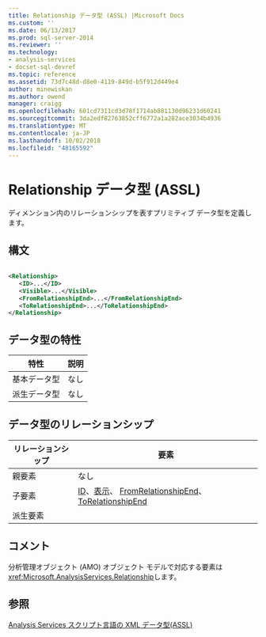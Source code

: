 ```yaml
---
title: Relationship データ型 (ASSL) |Microsoft Docs
ms.custom: ''
ms.date: 06/13/2017
ms.prod: sql-server-2014
ms.reviewer: ''
ms.technology:
- analysis-services
- docset-sql-devref
ms.topic: reference
ms.assetid: 73d7c48d-d8e0-4119-849d-b5f912d449e4
author: minewiskan
ms.author: owend
manager: craigg
ms.openlocfilehash: 601cd7311cd3d78f1714ab881130d96231d60241
ms.sourcegitcommit: 3da2edf82763852cff6772a1a282ace3034b4936
ms.translationtype: MT
ms.contentlocale: ja-JP
ms.lasthandoff: 10/02/2018
ms.locfileid: "48165592"
---
```

# <a name="relationship-data-type-assl"></a>Relationship データ型 (ASSL)
  ディメンション内のリレーションシップを表すプリミティブ データ型を定義します。  
  
## <a name="syntax"></a>構文  
  
```xml  
  
<Relationship>  
   <ID>...</ID>  
   <Visible>...</Visible>  
   <FromRelationshipEnd>...</FromRelationshipEnd>  
   <ToRelationshipEnd>...</ToRelationshipEnd>  
</Relationship>  
```  
  
## <a name="data-type-characteristics"></a>データ型の特性  
  
|特性|説明|  
|--------------------|-----------------|  
|基本データ型|なし|  
|派生データ型|なし|  
  
## <a name="data-type-relationships"></a>データ型のリレーションシップ  
  
|リレーションシップ|要素|  
|------------------|-------------|  
|親要素|なし|  
|子要素|[ID](../properties/id-element-assl.md)、[表示](../properties/visible-element-assl.md)、 [FromRelationshipEnd](relationshipend-data-type-assl.md)、 [ToRelationshipEnd](relationshipend-data-type-assl.md)|  
|派生要素||  
  
## <a name="remarks"></a>コメント  
 分析管理オブジェクト (AMO) オブジェクト モデルで対応する要素は<xref:Microsoft.AnalysisServices.Relationship>します。  
  
## <a name="see-also"></a>参照  
 [Analysis Services スクリプト言語の XML データ型&#40;ASSL&#41;](analysis-services-scripting-language-xml-data-types-assl.md)  
  
  
